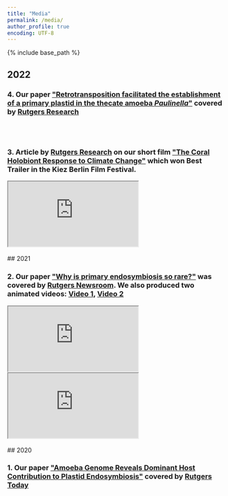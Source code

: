 ```yaml
---
title: "Media"
permalink: /media/
author_profile: true
encoding: UTF-8
---
```


{% include base_path %}

<style>
ul {
  list-style-type: none;
}
</style>

## 2022

### 4\. Our paper ["Retrotransposition facilitated the establishment of a primary plastid in the thecate amoeba *Paulinella*"](https://www.pnas.org/doi/10.1073/pnas.2121241119) covered by [Rutgers Research](https://research.rutgers.edu/news/dynamic-evolution-photosynthetic-organelle)

<br/><br/>
### 3\. Article by [Rutgers Research](https://research.rutgers.edu/news/rutgers-researcher-aims-protect-and-regenerate-corals-through-coral-genomics-500k-nsf-grant) on our short film ["The Coral Holobiont Response to Climate Change"](https://www.youtube.com/watch?v=TWtQn2thSrM) which won Best Trailer in the Kiez Berlin Film Festival.
<iframe src="https://www.youtube.com/embed/TWtQn2thSrM"></iframe>
<br/><br/>
## 2021

### 2\. Our paper ["Why is primary endosymbiosis so rare?"](https://nph.onlinelibrary.wiley.com/doi/10.1111/nph.17478) was covered by [Rutgers Newsroom](https://www.rutgers.edu/news/new-study-sheds-light-evolution-photosynthesis). We also produced two animated videos: [Video 1](https://www.youtube.com/watch?v=Pbosfj1oV6I), [Video 2](https://www.youtube.com/watch?v=nJ9ApL9Mq6w&t=3s)
<iframe src="https://www.youtube.com/embed/Pbosfj1oV6I"><br /><br /></iframe><iframe src="https://www.youtube.com/embed/nJ9ApL9Mq6w"></iframe>
<br/><br/>
## 2020

### 1\. Our paper ["Amoeba Genome Reveals Dominant Host Contribution to Plastid Endosymbiosis"](https://pubmed.ncbi.nlm.nih.gov/32790833/) covered by [Rutgers Today](https://sebsnjaesnews.rutgers.edu/2020/10/bhattacharya-lab-analyzes-genome-sequence-of-paulinella-shedding-light-on-the-origin-of-photosynthesis/)

<br/><br/>

